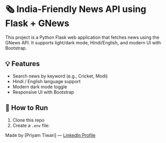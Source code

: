 # 🗞️ India-Friendly News API using Flask + GNews

This project is a Python Flask web application that fetches news using the GNews API. It supports light/dark mode, Hindi/English, and modern UI with Bootstrap.

## 💡 Features
- Search news by keyword (e.g., Cricket, Modi)
- Hindi / English language support
- Modern dark mode toggle
- Responsive UI with Bootstrap

## 🧪 How to Run

1. Clone this repo
2. Create a `.env` file:

Made by [Priyam Tiwari] — [LinkedIn Profile](https://www.linkedin.com/in/priyam-tiwari-209b98168)
